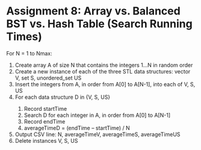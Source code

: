 # Assignment 8: Array vs. Balanced BST vs. Hash Table (Search Running Times)

For N = 1 to Nmax:
<ol>
<li>Create array A of size N that contains the integers 1...N in random order</li>
<li>Create a new instance of each of the three STL data structures: vector V, set S, 
unordered_set US</li>
<li>Insert the integers from A, in order from A[0] to A[N-1], into each of V, S, US</li>
<li>For each data structure D in {V, S, US}</li>
    <ol>
        <li>Record startTime</li>
        <li>Search D for each integer in A, in order from A[0] to A[N-1]</li>
        <li>Record endTime</li>
        <li>averageTimeD = (endTime – startTime) / N</li>
    </ol>
<li>Output CSV line: N, averageTimeV, averageTimeS, averageTimeUS</li>
<li>Delete instances V, S, US</li>
</ol>